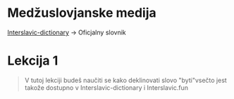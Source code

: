 # Medžuslovjanske medija

[Interslavic-dictionary](https://interslavic-dictionary.com/) -&gt; Oficjalny slovnik 

# Lekcija 1

>  V tutoj lekciji budeš naučiti se kako deklinovati slovo "byti"vsečto jest takože dostupno v Interslavic-dictionary i Interslavic.fun